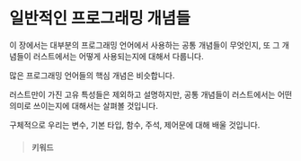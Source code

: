 <!--# Common Programming Concepts -->
# 일반적인 프로그래밍 개념들
 
<!--This chapter covers concepts that appear in almost every programming language and how they work in Rust-->
이 장에서는 대부분의 프로그래밍 언어에서 사용하는 공통 개념들이 무엇인지, 또 그 개념들이 러스트에서는 어떻게 사용되는지에 대해서 다룹니다.
<!--Many programming languages have much in common at their core-->
많은 프로그래밍 언어들의 핵심 개념은 비슷합니다.
<!--None of the concepts presented in this chapter are unique to Rust, but we’ll discuss them in the context of Rust and explain the conventions around using these concepts. -->
러스트만이 가진 고유 특성들은 제외하고 설명하지만, 공통 개념들이 러스트에서는 어떤 의미로 쓰이는지에 대해서는 살펴볼 것입니다.
<!--Specifically, you’ll learn about variables, basic types, functions, comments, and control flow-->
구체적으로 우리는 변수, 기본 타입, 함수, 주석, 제어문에 대해 배울 것입니다.
<!--These foundations will be in every Rust program, and learning them early will give you a strong core to start from. -->

 
<!-- #### Keywords -->
> #### 키워드

<!-- The Rust language has a set of *keywords* that are reserved for use by > the language only, much as in other languages-->

<!-- Keep in mind that you cannot > use these words as names of variables or functions-->

<!-- Most of the keywords have > special meanings, and you’ll be using them to do various tasks in your Rust > programs; a few have no current functionality associated with them but have > been reserved for functionality that might be added to Rust in the future-->

<!--You can find a list of the keywords in [Appendix A][appendix_a].-->

[appendix_a]: appendix-01-keywords.md 
